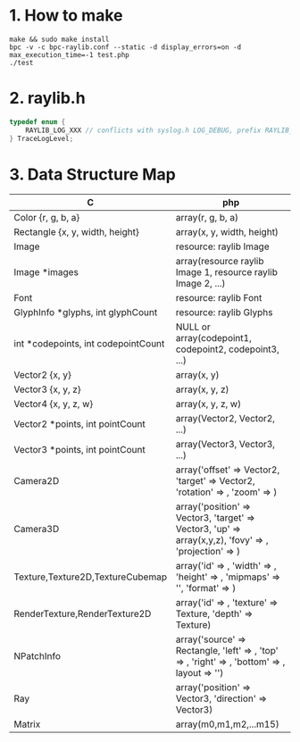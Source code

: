 # 1. How to make

```shell
make && sudo make install
bpc -v -c bpc-raylib.conf --static -d display_errors=on -d max_execution_time=-1 test.php
./test
```

# 2. raylib.h

```c
typedef enum {
    RAYLIB_LOG_XXX // conflicts with syslog.h LOG_DEBUG, prefix RAYLIB_
} TraceLogLevel;
```

# 3. Data Structure Map

| C                                   | php                                                          |
| ----------------------------------- | ------------------------------------------------------------ |
| Color {r, g, b, a}                  | array(r, g, b, a)                                            |
| Rectangle {x, y, width, height}     | array(x, y, width, height)                                   |
| Image                               | resource: raylib Image                                       |
| Image *images                       | array(resource raylib Image 1, resource raylib Image 2, ...) |
| Font                                | resource: raylib Font                                        |
| GlyphInfo *glyphs, int glyphCount   | resource: raylib Glyphs                                      |
| int *codepoints, int codepointCount | NULL or array(codepoint1, codepoint2, codepoint3, ...)       |
| Vector2 {x, y}                      | array(x, y)                                                  |
| Vector3 {x, y, z}                   | array(x, y, z)                                               |
| Vector4 {x, y, z, w}                | array(x, y, z, w)                                            |
| Vector2 *points, int pointCount     | array(Vector2, Vector2, ...)                                 |
| Vector3 *points, int pointCount     | array(Vector3, Vector3, ...)                                 |
| Camera2D                            | array('offset' => Vector2, 'target' => Vector2, 'rotation' => , 'zoom' => ) |
| Camera3D                            | array('position' => Vector3, 'target' => Vector3, 'up' => array(x,y,z), 'fovy' => , 'projection' => ) |
| Texture,Texture2D,TextureCubemap    | array('id' => , 'width' => , 'height' => , 'mipmaps' => '', 'format' => ) |
| RenderTexture,RenderTexture2D       | array('id' => , 'texture' => Texture, 'depth' => Texture)    |
| NPatchInfo                          | array('source' => Rectangle, 'left' => , 'top' => , 'right' => , 'bottom' => , layout => '') |
| Ray                                 | array('position' => Vector3, 'direction' => Vector3)         |
| Matrix                              | array(m0,m1,m2,...m15)                                       |

